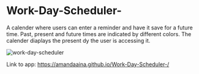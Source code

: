 # Work-Day-Scheduler-
A calender where users can enter a reminder and have it save for a future time. Past, present and future times are indicated by different colors. The calender diaplays the present dy the user is accessing it. 

![work-day-scheduler](https://github.com/AmandaAina/Work-Day-Scheduler-/assets/144281800/c4489f3e-d911-476d-a075-015ce0726dc8)

Link to app: [
](https://amandaaina.github.io/Work-Day-Scheduler-/)https://amandaaina.github.io/Work-Day-Scheduler-/
